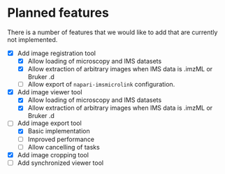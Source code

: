 # Planned features

There is a number of features that we would like to add that are currently not implemented.

- [x] Add image registration tool
    * [x] Allow loading of microscopy and IMS datasets
    * [x] Allow extraction of arbitrary images when IMS data is .imzML or Bruker .d
    * [ ] Allow export of `napari-imsmicrolink` configuration.
- [x] Add image viewer tool
    * [x] Allow loading of microscopy and IMS datasets
    * [x] Allow extraction of arbitrary images when IMS data is .imzML or Bruker .d
- [ ] Add image export tool
    * [x] Basic implementation
    * [ ] Improved performance
    * [ ] Allow cancelling of tasks
- [x] Add image cropping tool
- [ ] Add synchronized viewer tool